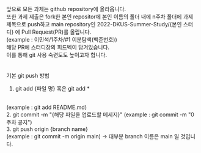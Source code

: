 앞으로 모든 과제는 github repository에 올라옵니다.
<br>
또한 과제 제출은 fork한 본인 repositor에  본인 이름의 폴더 내에 n주차 폴더에 과제 제목으로 push하고 main repository인 2022-DKUS-Summer-Study/{본인 스터디} 에 Pull Request(PR)를 올립니다.
<br>
(example : 이민석/1주차/#1 이분탐색(백준번호))
<br>
해당 PR에 스터디장의 피드벡이 담겨있습니다.
<br>
이를 통해 git 사용 숙련도도 높이고자 합니다.
<br>
<br>
<br>
기본 git push 방법
<br>
1. git add {파일 명} 혹은 git add *
<br>
(example : git add README.md)
<br>
2. git commit -m "{해당 파일을 업로드할 메세지}"
(example : git commit -m "0주차 공지")
<br>
3. git push origin {branch name}
<br>
(example : git commit -m origin main) -> 대부분 branch 이름은 main 일 것입니다.
